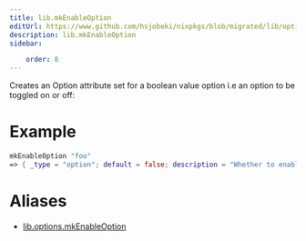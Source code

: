 ```yaml
---
title: lib.mkEnableOption
editUrl: https://www.github.com/hsjobeki/nixpkgs/blob/migrated/lib/options.nix#L116C5
description: lib.mkEnableOption
sidebar:

    order: 8
---
```


Creates an Option attribute set for a boolean value option i.e an
option to be toggled on or off:

# Example

```nix
mkEnableOption "foo"
=> { _type = "option"; default = false; description = "Whether to enable foo."; example = true; type = { ... }; }
```


# Aliases

- [lib.options.mkEnableOption](/nix-doc-comments/reference/lib/options/lib-options-mkenableoption)


